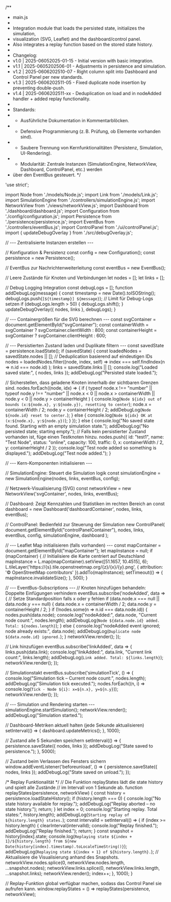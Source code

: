 /**
 * main.js
 * 
 * Integration module that loads the persisted state, initializes the simulation,
 * visualization (SVG, Leaflet) and the dashboard/control panel.
 * Also integrates a replay function based on the stored state history.
 * 
 * Changelog:
 * v1.0 | 2025-06052025-01-15 - Initial version with basic integration.
 * v1.1 | 2025-0605202506-01   - Adjustments in persistence and simulation.
 * v1.2 | 2025-0606202510-07   - Right column split into Dashboard and Control Panel per new standards.
 * v1.3 | 2025-0606202511-05   - Fixed duplicate node insertion by preventing double-push.
 * v1.4 | 2025-0606202511-xx   - Deduplication on load and in nodeAdded handler + added replay functionality.
 * 
 * Standards:
 * - Ausführliche Dokumentation in Kommentarblöcken.
 * - Defensive Programmierung (z. B. Prüfung, ob Elemente vorhanden sind).
 * - Saubere Trennung von Kernfunktionalitäten (Persistenz, Simulation, UI-Rendering).
 * - Modularität: Zentrale Instanzen (SimulationEngine, NetworkView, Dashboard, ControlPanel, etc.) werden
 *   über den EventBus gesteuert.
 */

'use strict';

import Node from './models/Node.js';
import Link from './models/Link.js';
import SimulationEngine from './controllers/simulationEngine.js';
import NetworkView from './views/networkView.js';
import Dashboard from './dashboard/dashboard.js';
import Configuration from './config/configuration.js';
import Persistence from './persistence/persistence.js';
import EventBus from './controllers/eventBus.js';
import ControlPanel from './ui/controlPanel.js';
import { updateDebugOverlay } from './src/debugOverlay.js';

// --- Zentralisierte Instanzen erstellen ---

// Konfiguration & Persistenz
const config = new Configuration();
const persistence = new Persistence();

// EventBus zur Nachrichtenweiterleitung
const eventBus = new EventBus();

// Leere Zustände für Knoten und Verbindungen
let nodes = [];
let links = [];

// Debug Logging Integration
const debugLogs = [];
function addDebugLog(message) {
  const timestamp = new Date().toISOString();
  debugLogs.push(`[${timestamp}] ${message}`);
  // Limit für Debug-Logs setzen
  if (debugLogs.length > 50) {
    debugLogs.shift();
  }
  updateDebugOverlay({ nodes, links }, debugLogs);
}

// --- Containergrößen für die SVG berechnen ---
const svgContainer = document.getElementById("svgContainer");
const containerWidth = svgContainer ? svgContainer.clientWidth : 800;
const containerHeight = svgContainer ? svgContainer.clientHeight : 600;

// --- Persistierten Zustand laden und Duplikate filtern ---
const savedState = persistence.loadState();
if (savedState) {
  const loadedNodes = savedState.nodes || [];
  // Deduplication basierend auf eindeutigen IDs
  nodes = loadedNodes.filter((node, index, self) =>
    index === self.findIndex(n => n.id === node.id)
  );
  links = savedState.links || [];
  console.log("Loaded saved state:", { nodes, links });
  addDebugLog("Persisted state loaded.");

  // Sicherstellen, dass geladene Knoten innerhalb der sichtbaren Grenzen sind.
  nodes.forEach((node, idx) => {
    if (
      typeof node.x !== "number" ||
      typeof node.y !== "number" ||
      node.x < 0 ||
      node.x > containerWidth ||
      node.y < 0 ||
      node.y > containerHeight
    ) {
      console.log(`Node ${idx} out of bounds (x:${node.x}, y:${node.y}), resetting to center`);
      node.x = containerWidth / 2;
      node.y = containerHeight / 2;
      addDebugLog(`Node ${node.id} reset to center.`);
    } else {
      console.log(`Node ${idx} OK at (x:${node.x}, y:${node.y})`);
    }
  });
} else {
  console.log("No saved state found. Starting with an empty simulation state.");
  addDebugLog("No persisted state; starting empty.");
  // Falls kein persistierter Zustand vorhanden ist, füge einen Testknoten hinzu.
  nodes.push({
    id: "test1",
    name: "Test Node",
    status: "online",
    capacity: 100,
    traffic: 0,
    x: containerWidth / 2,
    y: containerHeight / 2
  });
  console.log("Test node added so something is displayed.");
  addDebugLog("Test node added.");
}

// --- Kern-Komponenten initialisieren ---

// SimulationEngine: Steuert die Simulation logik
const simulationEngine = new SimulationEngine(nodes, links, eventBus, config);

// Netzwerk-Visualisierung (SVG)
const networkView = new NetworkView('svgContainer', nodes, links, eventBus);

// Dashboard: Zeigt Kennzahlen und Statistiken im rechten Bereich an
const dashboard = new Dashboard('dashboardContainer', nodes, links, eventBus);

// ControlPanel: Bedienfeld zur Steuerung der Simulation
new ControlPanel(
  document.getElementById("controlPanelContainer"),
  nodes,
  links,
  eventBus,
  config,
  simulationEngine,
  dashboard
);

// --- Leaflet Map initialisieren (falls vorhanden) ---
const mapContainer = document.getElementById("mapContainer");
let mapInstance = null;
if (mapContainer) {
  // Initialisiere die Karte centriert auf Deutschland
  mapInstance = L.map(mapContainer).setView([51.1657, 10.4515], 6);
  L.tileLayer('https://{s}.tile.openstreetmap.org/{z}/{x}/{y}.png', {
    attribution: '&copy; OpenStreetMap contributors'
  }).addTo(mapInstance);
  setTimeout(() => {
    mapInstance.invalidateSize();
  }, 500);
}

// --- EventBus-Subscriptions ---
// Knoten hinzufügen behandeln: Doppelte Einfügungen verhindern
eventBus.subscribe('nodeAdded', data => {
  // Setze Standardposition falls x oder y fehlen
  if (data.node.x === null || data.node.y === null) {
    data.node.x = containerWidth / 2;
    data.node.y = containerHeight / 2;
  }
  if (!nodes.some(n => n.id === data.node.id)) {
    nodes.push(data.node);
    console.log("nodeAdded:", data.node, "Current node count:", nodes.length);
    addDebugLog(`Node ${data.node.id} added. Total: ${nodes.length}`);
  } else {
    console.log("nodeAdded event ignored; node already exists:", data.node);
    addDebugLog(`Duplicate node ${data.node.id} ignored.`);
  }
  networkView.render();
});

// Link hinzufügen
eventBus.subscribe('linkAdded', data => {
  links.push(data.link);
  console.log("linkAdded:", data.link, "Current link count:", links.length);
  addDebugLog(`Link added. Total: ${links.length}`);
  networkView.render();
});

// Simulationstakt
eventBus.subscribe('simulationTick', () => {
  console.log("Simulation tick – Current node count:", nodes.length);
  addDebugLog("Simulation tick executed.");
  nodes.forEach((n, i) => console.log(`Tick - Node ${i}: x=${n.x}, y=${n.y}`));
  networkView.render();
});

// --- Simulation und Rendering starten ---
simulationEngine.startSimulation();
networkView.render();
addDebugLog("Simulation started.");

// Dashboard-Metriken aktuell halten (jede Sekunde aktualisieren)
setInterval(() => {
  dashboard.updateMetrics();
}, 1000);

// Zustand alle 5 Sekunden speichern
setInterval(() => {
  persistence.saveState({ nodes, links });
  addDebugLog("State saved to persistence.");
}, 5000);

// Zustand beim Verlassen des Fensters sichern
window.addEventListener('beforeunload', () => {
  persistence.saveState({ nodes, links });
  addDebugLog("State saved on unload.");
});

/* Replay Funktionalität */
// Die Funktion replayStates lädt die state history und spielt alle Zustände
// im Intervall von 1 Sekunde ab.
function replayStates(persistence, networkView) {
  const history = persistence.loadStateHistory();
  if (history.length === 0) {
    console.log("No state history available for replay.");
    addDebugLog("Replay aborted – no state history.");
    return;
  }
  let index = 0;
  console.log("Starting replay. Total states:", history.length);
  addDebugLog(`Starting replay of ${history.length} states.`);
  const intervalId = setInterval(() => {
    if (index >= history.length) {
      clearInterval(intervalId);
      console.log("Replay finished.");
      addDebugLog("Replay finished.");
      return;
    }
    const snapshot = history[index].state;
    console.log(`Replaying state ${index + 1}/${history.length} from ${new Date(history[index].timestamp).toLocaleTimeString()}`);
    addDebugLog(`Replaying state ${index + 1} of ${history.length}.`);
    // Aktualisiere die Visualisierung anhand des Snapshots.
    networkView.nodes.splice(0, networkView.nodes.length, ...snapshot.nodes);
    networkView.links.splice(0, networkView.links.length, ...snapshot.links);
    networkView.render();
    index++;
  }, 1000);
}

// Replay-Funktion global verfügbar machen, sodass das Control Panel sie aufrufen kann.
window.replayStates = () => replayStates(persistence, networkView);
